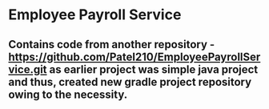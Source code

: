# Employee Payroll Service

## Contains code from another repository - https://github.com/Patel210/EmployeePayrollService.git as earlier project was simple java project and thus, created new gradle project repository owing to the necessity.  